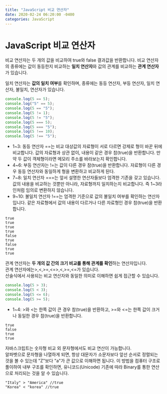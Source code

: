 ```yaml
---
title: "JavaScript 비교 연산자"
date: 2020-02-24 06:20:00 -0400
categories: JavaScript
---
```

# JavaScript 비교 연산자
비교 연산자는 두 개의 값을 비교하여 true와 false 결과값을 반환합니다.
비교 연산자의 종류에는 값이 동등한지 비교하는 **일치 연산자**와 값의 관계를 비교하는 **관계 연산자**가 있습니다.

일치 연산자는 **값의 일치 여부**를 확인하며, 종류에는 동등 연산자, 부등 연산자, 일치 연산자, 불일치, 연산자가 있습니다.
```javascript
console.log(5 == 5);
console.log("5" == 5);
console.log(5 == "5");
console.log(5 != 1);
console.log(5 != "5");
console.log(5 === 5);
console.log(5 === "5");
console.log(5 !== 10);
console.log(5 !== "5");
```
- 1~3: 동등 연산자 ==는 비교 대상값의 자료형이 서로 다르면 강제로 형이 바꾼 뒤에 비교합니다.
값의 자료형과 상관 없이, 내용이 같은 경우 참(true)을 반환합니다. 만약 두 값이 객체형이라면 메모리 주소를 바라보는지 확인합니다.
- 4~6: 부등 연산자는 !=는 값이 다른 경우 참(true)을 반환합니다. 자료형이 다른 경우 동등 연산자와 동일하게 형을 변환하고 비교하게 된다.
- 7~8: 일치 연산자 ===는 앞서 설명한 연산자들보다 엄격한 기존을 갖고 있습니다. 값의 내용을 비교하는 것뿐만 아니라, 자료형까지 일치하는지 비교합니다. 즉 1~3라인처럼 임의로 변환하지 않습니다.
- 9~10: 불일치 연산자 !==는 엄격한 기준으로 값의 불일치 여부를 확인하는 연산자입니다. 같은 자료형에서 값의 내용이 다르거나 다른 자료형인 경우 참(true)을 반환합니다.

```
true
true
true
true
false
true
false
true
true
```

관계 연산자는 **두 개의 값 간의 크기 비교를 통해 관계를 확인**하는 연산자입니다.   
관계 연산자에는>,<,>=,<=>,<,>=,<=가 있습니다.   
산술식에서 사용되는 비교 연산자와 동일한 의미로 이해하면 쉽게 접근할 수 있습니다.  
```javascript
console.log(5 > 3);
console.log(5 < 3);
console.log(5 <= 6);
console.log(5 >= 5);
```
- 1~4: >와 <는 한쪽 값이 큰 경우 참(true)을 반환하고, >=와 <=는 한쪽 값이 크거나 동일한 경우 참(true)을 반환합니다.  
```
true
false
true
true
```
자바스크립트는 숫자형 비교 외 문자형에서도 비교 연산이 가능합니다.  
알파벳으로 문자형을 나열하게 되면, 항상 대문자가 소문자보다 앞선 순서로 정렬되는 것을 볼 수 있는데 "Z"보다 "a"가 큰 값으로 이해하면 됩니다. 이 방법을 컴퓨터 구조로 풀이하여 내부 구조를 확인하면, 유니코드(Unicode) 기존에 따라 Binary를 통한 연산으로 처리되는 것을 알 수 있습니다.  
```
"Italy" > "America" //true
"Korea" < "korea" //true
```